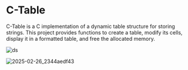 # C-Table
C-Table is a C implementation of a dynamic table structure for storing strings. This project provides functions to create a table, modify its cells, display it in a formatted table, and free the allocated memory.

![ds](https://github.com/user-attachments/assets/c4c182e0-1f19-4895-830f-7e7119e3420b)

![2025-02-26_2344aedf43](https://github.com/user-attachments/assets/50c76a74-3e38-40d3-b842-7b07bf855b24)
